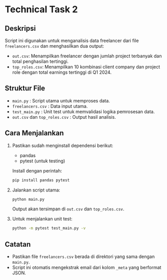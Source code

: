 # Technical Task 2

## Deskripsi

Script ini digunakan untuk menganalisis data freelancer dari file `freelancers.csv` dan menghasilkan dua output:

- `out.csv`: Menampilkan freelancer dengan jumlah project terbanyak dan total penghasilan tertinggi.
- `top_roles.csv`: Menampilkan 10 kombinasi client company dan project role dengan total earnings tertinggi di Q1 2024.

## Struktur File

- `main.py` : Script utama untuk memproses data.
- `freelancers.csv` : Data input utama.
- `test_main.py` : Unit test untuk memvalidasi logika pemrosesan data.
- `out.csv` dan `top_roles.csv` : Output hasil analisis.

## Cara Menjalankan

1. Pastikan sudah menginstall dependensi berikut:

   - pandas
   - pytest (untuk testing)

   Install dengan perintah:

   ```bash
   pip install pandas pytest
   ```

2. Jalankan script utama:

   ```bash
   python main.py
   ```

   Output akan tersimpan di `out.csv` dan `top_roles.csv`.

3. Untuk menjalankan unit test:
   ```bash
   python -m pytest test_main.py -v
   ```

## Catatan

- Pastikan file `freelancers.csv` berada di direktori yang sama dengan `main.py`.
- Script ini otomatis mengekstrak email dari kolom `_meta` yang berformat JSON.
